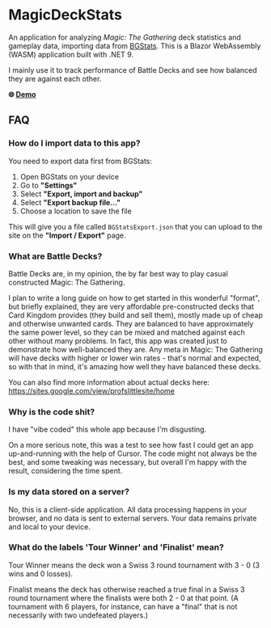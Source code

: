 # MagicDeckStats

An application for analyzing _Magic: The Gathering_ deck statistics and gameplay data, importing data from [BGStats](https://www.bgstatsapp.com/). This is a Blazor WebAssembly (WASM) application built with .NET 9.

I mainly use it to track performance of Battle Decks and see how balanced they are against each other.

**🌐 [Demo](https://rickardni.github.io/MagicDeckStats/)**

## FAQ

### **How do I import data to this app?**
You need to export data first from BGStats:

1. Open BGStats on your device
2. Go to **"Settings"**
3. Select **"Export, import and backup"**
4. Select **"Export backup file..."**
5. Choose a location to save the file

This will give you a file called `BGStatsExport.json` that you can upload to the site on the **"Import / Export"** page.

### **What are Battle Decks?**

Battle Decks are, in my opinion, the by far best way to play casual constructed Magic: The Gathering.

I plan to write a long guide on how to get started in this wonderful "format", but briefly explained, they are very affordable pre-constructed decks that Card Kingdom provides (they build and sell them), mostly made up of cheap and otherwise unwanted cards. They are balanced to have approximately the same power level, so they can be mixed and matched against each other without many problems. In fact, this app was created just to demonstrate how well-balanced they are. Any meta in Magic: The Gathering will have decks with higher or lower win rates - that's normal and expected, so with that in mind, it's amazing how well they have balanced these decks.

You can also find more information about actual decks here:  
https://sites.google.com/view/profslittlesite/home

### **Why is the code shit?**
I have "vibe coded" this whole app because I'm disgusting.

On a more serious note, this was a test to see how fast I could get an app up-and-running with the help of Cursor. The code might not always be the best, and some tweaking was necessary, but overall I'm happy with the result, considering the time spent.

### **Is my data stored on a server?**
No, this is a client-side application. All data processing happens in your browser, and no data is sent to external servers. Your data remains private and local to your device.

### **What do the labels 'Tour Winner' and 'Finalist' mean?**
Tour Winner means the deck won a Swiss 3 round tournament with 3 - 0 (3 wins and 0 losses).

Finalist means the deck has otherwise reached a true final in a Swiss 3 round tournament where the finalists were both 2 - 0 at that point.
(A tournament with 6 players, for instance, can have a "final" that is not necessarily with two undefeated players.)

